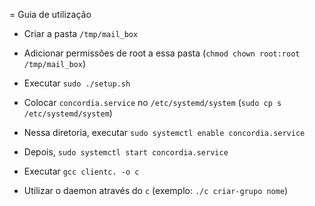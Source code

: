 = Guia de utilização

- Criar a pasta `/tmp/mail_box`
- Adicionar permissões de root a essa pasta (`chmod chown root:root /tmp/mail_box`)


- Executar `sudo ./setup.sh`
- Colocar `concordia.service` no `/etc/systemd/system` (`sudo cp s /etc/systemd/system`)
- Nessa diretoria, executar `sudo systemctl enable concordia.service`
- Depois, `sudo systemctl start concordia.service`


- Executar `gcc clientc. -o c`
- Utilizar o daemon através do `c` (exemplo: `./c criar-grupo nome`)